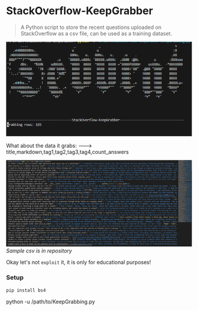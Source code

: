 # StackOverflow-KeepGrabber
> A Python script to store the recent questions uploaded on StackOverflow as a csv file, can be used as a training dataset.

![How it looks](./demo.png)

What about the data it grabs:
---> title,markdown,tag1,tag2,tag3,tag4,count_answers

![How csv looks](./csv_demo.png)
*Sample csv is in repository*

Okay let's not `exploit` it, it is only for educational purposes!

### Setup

```sh
pip install bs4
```
python -u /path/to/KeepGrabbing.py

